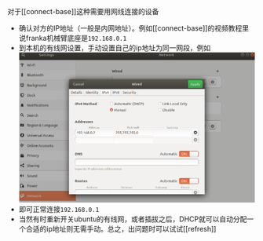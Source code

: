 对于[[connect-base]]这种需要用网线连接的设备
- 确认对方的IP地址（一般是内网地址）。例如[[connect-base]]的视频教程里说franka机械臂底座是`192.168.0.1`
- 到本机的有线网设置，手动设置自己的ip地址为同一网段，例如![](wired-connection.png)
- 即可正常连接`192.168.0.1`
- 当然有时重新开关ubuntu的有线网，或者插拔之后，DHCP就可以自动分配一个合适的ip地址则无需手动。总之，出问题时可以试试[[refresh]]